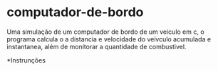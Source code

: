 # computador-de-bordo

Uma simulação de um computador de bordo de um veículo em c, o programa calcula o a distancia e velocidade do veívculo acumulada e instantanea, além de monitorar a quantidade de combustivel.

*Instrunções


